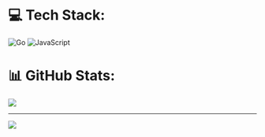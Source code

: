 
# 💻 Tech Stack:
![Go](https://img.shields.io/badge/go-%2300ADD8.svg?style=for-the-badge&logo=go&logoColor=white) ![JavaScript](https://img.shields.io/badge/javascript-%23323330.svg?style=for-the-badge&logo=javascript&logoColor=%23F7DF1E)
# 📊 GitHub Stats:
![](https://github-readme-stats.vercel.app/api/top-langs/?username=julianwzt&theme=radical&hide_border=false&include_all_commits=true&count_private=false&layout=compact)

---
[![](https://visitcount.itsvg.in/api?id=julianwzt&icon=2&color=1)](https://visitcount.itsvg.in)

<!-- Proudly created with GPRM ( https://gprm.itsvg.in ) -->
